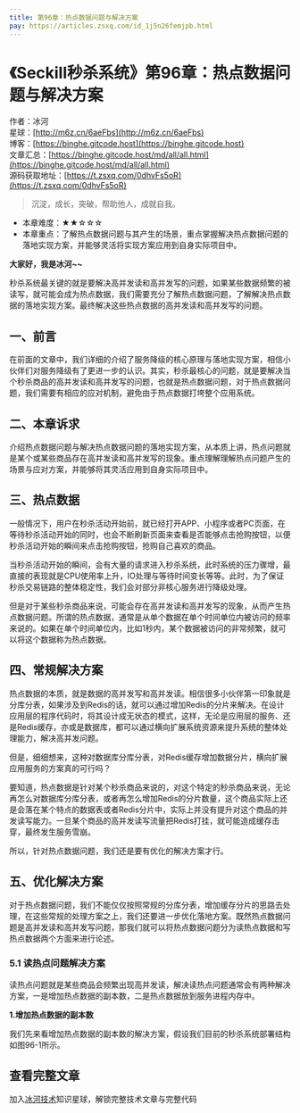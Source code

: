 ```yaml
---
title: 第96章：热点数据问题与解决方案
pay: https://articles.zsxq.com/id_1j5n26femjpb.html
---
```


# 《Seckill秒杀系统》第96章：热点数据问题与解决方案

作者：冰河
<br/>星球：[http://m6z.cn/6aeFbs](http://m6z.cn/6aeFbs)
<br/>博客：[https://binghe.gitcode.host](https://binghe.gitcode.host)
<br/>文章汇总：[https://binghe.gitcode.host/md/all/all.html](https://binghe.gitcode.host/md/all/all.html)
<br/>源码获取地址：[https://t.zsxq.com/0dhvFs5oR](https://t.zsxq.com/0dhvFs5oR)

> 沉淀，成长，突破，帮助他人，成就自我。

* 本章难度：★★☆☆☆
* 本章重点：了解热点数据问题与其产生的场景，重点掌握解决热点数据问题的落地实现方案，并能够灵活将实现方案应用到自身实际项目中。

**大家好，我是冰河~~**

秒杀系统最关键的就是要解决高并发读和高并发写的问题，如果某些数据频繁的被读写，就可能会成为热点数据，我们需要充分了解热点数据问题，了解解决热点数据的落地实现方案。最终解决这些热点数据的高并发读和高并发写的问题。

## 一、前言

在前面的文章中，我们详细的介绍了服务降级的核心原理与落地实现方案，相信小伙伴们对服务降级有了更进一步的认识。其实，秒杀最核心的问题，就是要解决当个秒杀商品的高并发读和高并发写的问题，也就是热点数据问题，对于热点数据问题，我们需要有相应的应对机制，避免由于热点数据打垮整个应用系统。

## 二、本章诉求

介绍热点数据问题与解决热点数据问题的落地实现方案，从本质上讲，热点问题就是某个或某些商品存在高并发读和高并发写的现象。重点理解理解热点问题产生的场景与应对方案，并能够将其灵活应用到自身实际项目中。

## 三、热点数据

一般情况下，用户在秒杀活动开始前，就已经打开APP、小程序或者PC页面，在等待秒杀活动开始的同时，也会不断刷新页面来查看是否能够点击抢购按钮，以便秒杀活动开始的瞬间来点击抢购按钮，抢购自己喜欢的商品。

当秒杀活动开始的瞬间，会有大量的请求进入秒杀系统，此时系统的压力骤增，最直接的表现就是CPU使用率上升，IO处理与等待时间变长等等。此时，为了保证秒杀交易链路的整体稳定性，我们会对部分非核心服务进行降级处理。

但是对于某些秒杀商品来说，可能会存在高并发读和高并发写的现象，从而产生热点数据问题。所谓的热点数据，通常是从单个数据在单个时间单位内被访问的频率来说的。如果在单个时间单位内，比如1秒内，某个数据被访问的非常频繁，就可以将这个数据称为热点数据。

## 四、常规解决方案

热点数据的本质，就是数据的高并发写和高并发读。相信很多小伙伴第一印象就是分库分表，如果涉及到Redis的话，就可以通过增加Redis的分片来解决。在设计应用层的程序代码时，将其设计成无状态的模式，这样，无论是应用层的服务、还是Redis缓存，亦或是数据库，都可以通过横向扩展系统资源来提升系统的整体处理能力，解决高并发问题。

但是，细细想来，这种对数据库分库分表，对Redis缓存增加数据分片，横向扩展应用服务的方案真的可行吗？

要知道，热点数据是针对某个秒杀商品来说的，对这个特定的秒杀商品来说，无论再怎么对数据库分库分表，或者再怎么增加Redis的分片数量，这个商品实际上还是会落在某个特点的数据表或者Redis分片中，实际上并没有提升对这个商品的并发读写能力。一旦某个商品的高并发读写流量把Redis打挂，就可能造成缓存击穿，最终发生服务雪崩。

所以，针对热点数据问题，我们还是要有优化的解决方案才行。

## 五、优化解决方案

对于热点数据问题，我们不能仅仅按照常规的分库分表，增加缓存分片的思路去处理，在这些常规的处理方案之上，我们还要进一步优化落地方案。既然热点数据问题是高并发读和高并发写问题，那我们就可以将热点数据问题分为读热点数据和写热点数据两个方面来进行论述。

### 5.1 读热点问题解决方案

读热点问题就是某些商品会频繁出现高并发读，解决读热点问题通常会有两种解决方案，一是增加热点数据的副本数，二是热点数据放到服务进程内存中。

**1.增加热点数据的副本数**

我们先来看增加热点数据的副本数的解决方案，假设我们目前的秒杀系统部署结构如图96-1所示。

## 查看完整文章

加入[冰河技术](http://m6z.cn/6aeFbs)知识星球，解锁完整技术文章与完整代码